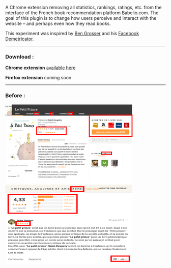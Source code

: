 A Chrome extension removing all statistics, rankings, ratings, etc. from the interface of the French book recommendation platform Babelio.com. The goal of this plugin is to change how users perceive and interact with the website – and perhaps even how they read books.

This experiment was inspired by [Ben Grosser](https://bengrosser.com/) and his [Facebook Demetricator](https://chromewebstore.google.com/detail/facebook-demetricator/dbkgglbefgkimiadfjmgnkjmaoahephg).

---------
### Download :

**Chrome extension** [available here](https://chromewebstore.google.com/detail/babelio-demetricator/naflkjcclkkaallpfpkokchcgjclifag?hl=fr&pli=1)

**Firefox extension** coming soon


---------

### Before :
<img src="assets/images/Before.png" alt="Before" width="400"/>
<img src="assets/images/Before2.png" alt="Before" width="400"/>


<!-- ### After :
<img src="assets/images/After.png" alt="After" width="400"/> -->